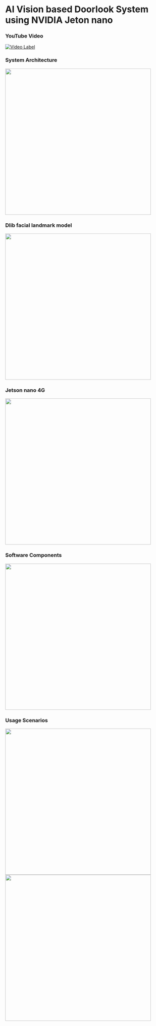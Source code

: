 # AI Vision based Doorlook System using NVIDIA Jeton nano

### YouTube Video

[![Video Label](http://img.youtube.com/vi/MCyqEKgJDNA/0.jpg)](https://youtu.be/MCyqEKgJDNA)

### System Architecture
<img width="461" src="https://user-images.githubusercontent.com/1857075/152360432-131465a8-752a-4b17-9e61-1b71da00fa88.jpg">

### Dlib facial landmark model
<img width="461" src="https://user-images.githubusercontent.com/1857075/152357066-42de7774-d39b-4259-bba3-cd63a3bfbb92.png">

### Jetson nano 4G
<img width="461" src="https://user-images.githubusercontent.com/1857075/152357071-6658b189-58d9-40fb-a57b-d0ed2efac824.png">

### Software Components
<img width="461" src="https://user-images.githubusercontent.com/1857075/152357077-8e7b6bea-816a-42e2-a942-620380a00f6b.png">

### Usage Scenarios
<img width="461" src="https://user-images.githubusercontent.com/1857075/152359759-a1d1e4d7-9992-4dff-bd40-01c706d258e6.jpg">

<img width="461" src="https://user-images.githubusercontent.com/1857075/152359779-e095d81f-8ceb-4e89-8af0-5daf0af536e1.jpg">
